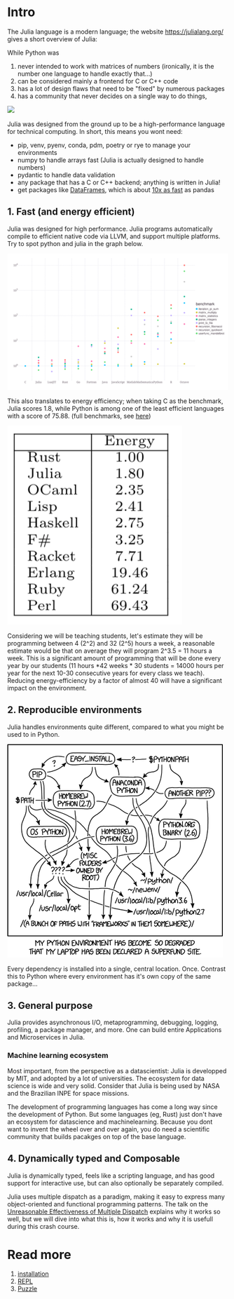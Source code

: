 # Intro

The Julia language is a modern language; the website https://julialang.org/ gives a short overview of Julia:

While Python was
1) never intended to work with matrices of numbers (ironically, it is the number one language to handle exactly that...)
2) can be considered mainly a frontend for C or C++ code
3) has a lot of design flaws that need to be "fixed" by numerous packages
4) has a community that never decides on a single way to do things,

![](img/python.PNG)

Julia was designed from the ground up to be a high-performance language for technical computing.
In short, this means you wont need:
- pip, venv, pyenv, conda, pdm, poetry or rye to manage your environments
- numpy to handle arrays fast (Julia is actually designed to handle numbers)
- pydantic to handle data validation
- any package that has a C or C++ backend; anything is written in Julia!
- get packages like [DataFrames](https://dataframes.juliadata.org/stable/), which is about [10x as fast](https://h2oai.github.io/db-benchmark/) as pandas

## 1. Fast (and energy efficient)
Julia was designed for high performance. Julia programs automatically compile to efficient native code via LLVM, and support multiple platforms. Try to spot python and julia in the graph below.

![](img/Julia%20Benchmarks.svg)

This also translates to energy efficiency; when taking C as the benchmark, Julia scores 1.8, while Python is among one of the least efficient languages with a score of 75.88. (full benchmarks, see [here](https://sites.google.com/view/energy-efficiency-languages))

![](img/energy.png)

Considering we will be teaching students, let's estimate they will be programming between 4 (2^2) and 32 (2^5) hours a week, a reasonable estimate would be that on average they will program 2^3.5 = 11 hours a week. This is a significant amount of programming that will be done every year by our students (11 hours *42 weeks * 30 students = 14000 hours per year for the next 10-30 consecutive years for every class we teach). Reducing energy-efficiency by a factor of almost 40 will have a significant impact on the environment.

## 2. Reproducible environments
Julia handles environments quite different, compared to what you might be used to in Python.

![](img/Python%20Environment.png)

Every dependency is installed into a single, central location. Once. Contrast this to Python where every environment has it's own copy of the same package...

## 3. General purpose
Julia provides asynchronous I/O, metaprogramming, debugging, logging, profiling, a package manager, and more. One can build entire Applications and Microservices in Julia.

### Machine learning ecosystem
Most important, from the perspective as a datascientist: Julia is developped by MIT, and adopted by a lot of universities. The ecosystem for data science is wide and very solid. Consider that Julia is being used by NASA and the Brazilian INPE for space missions.

The development of programming languages has come a long way since the development of Python. But some languages (eg, Rust) just don't have an ecosystem for datascience and machinelearning. Because you dont want to invent the wheel over and over again, you do need a scientific community that builds pacakges on top of the base language.

## 4. Dynamically typed and Composable
Julia is dynamically typed, feels like a scripting language, and has good support for interactive use, but can also optionally be separately compiled.

Julia uses multiple dispatch as a paradigm, making it easy to express many object-oriented and functional programming patterns. The talk on the [Unreasonable Effectiveness of Multiple Dispatch](https://www.youtube.com/live/kc9HwsxE1OY) explains why it works so well, but we will dive into what this is, how it works and why it is usefull during this crash course.

# Read more
1. [installation](docs/installation.md)
2. [REPL](docs/REPL.md)
3. [Puzzle](docs/puzzle.md)

